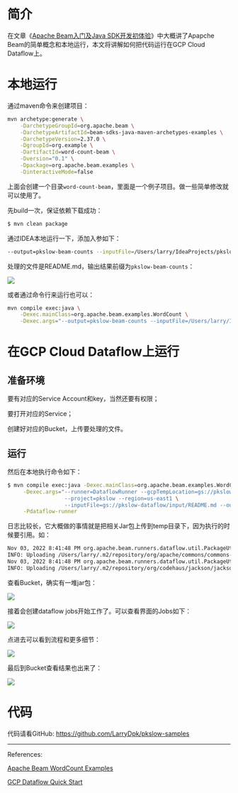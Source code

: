 # 简介

在文章《[Apache Beam入门及Java SDK开发初体验](https://www.pkslow.com/archives/apache-beam)》中大概讲了Apapche Beam的简单概念和本地运行，本文将讲解如何把代码运行在GCP Cloud Dataflow上。



# 本地运行

通过maven命令来创建项目：

```bash
mvn archetype:generate \
    -DarchetypeGroupId=org.apache.beam \
    -DarchetypeArtifactId=beam-sdks-java-maven-archetypes-examples \
    -DarchetypeVersion=2.37.0 \
    -DgroupId=org.example \
    -DartifactId=word-count-beam \
    -Dversion="0.1" \
    -Dpackage=org.apache.beam.examples \
    -DinteractiveMode=false
```

上面会创建一个目录`word-count-beam`，里面是一个例子项目。做一些简单修改就可以使用了。



先build一次，保证依赖下载成功：

```bash
$ mvn clean package
```



通过IDEA本地运行一下，添加入参如下：

```bash
--output=pkslow-beam-counts --inputFile=/Users/larry/IdeaProjects/pkslow-samples/README.md
```

处理的文件是README.md，输出结果前缀为`pkslow-beam-counts`：

![](https://pkslow.oss-cn-shenzhen.aliyuncs.com/images/2022/11/apache-beam-dataflow.direct-runner.png)



或者通过命令行来运行也可以：

```bash
mvn compile exec:java \
    -Dexec.mainClass=org.apache.beam.examples.WordCount \
    -Dexec.args="--output=pkslow-beam-counts --inputFile=/Users/larry/IdeaProjects/pkslow-samples/README.md"
```



# 在GCP Cloud Dataflow上运行

## 准备环境

要有对应的Service Account和key，当然还要有权限；

要打开对应的Service；

创建好对应的Bucket，上传要处理的文件。



## 运行

然后在本地执行命令如下：

```bash
$ mvn compile exec:java -Dexec.mainClass=org.apache.beam.examples.WordCount \
     -Dexec.args="--runner=DataflowRunner --gcpTempLocation=gs://pkslow-dataflow/temp \
                  --project=pkslow --region=us-east1 \
                  --inputFile=gs://pkslow-dataflow/input/README.md --output=gs://pkslow-dataflow//pkslow-counts" \
     -Pdataflow-runner
```

日志比较长，它大概做的事情就是把相关Jar包上传到temp目录下，因为执行的时候要引用。如：

```bash
Nov 03, 2022 8:41:48 PM org.apache.beam.runners.dataflow.util.PackageUtil tryStagePackage
INFO: Uploading /Users/larry/.m2/repository/org/apache/commons/commons-compress/1.8.1/commons-compress-1.8.1.jar to gs://pkslow-dataflow/temp/staging/commons-compress-1.8.1-X8oTZQP4bsxsth-9F7E31Z5WtFx6VJTmuP08q9Rpf70.jar
Nov 03, 2022 8:41:48 PM org.apache.beam.runners.dataflow.util.PackageUtil tryStagePackage
INFO: Uploading /Users/larry/.m2/repository/org/codehaus/jackson/jackson-mapper-asl/1.9.13/jackson-mapper-asl-1.9.13.jar to gs://pkslow-dataflow/temp/staging/jackson-mapper-asl-1.9.13-dOegenby7breKTEqWi68z6AZEovAIezjhW12GX6b4MI.jar
```

查看Bucket，确实有一堆jar包：

![](https://pkslow.oss-cn-shenzhen.aliyuncs.com/images/2022/11/apache-beam-dataflow.jars.png)



接着会创建dataflow jobs开始工作了。可以查看界面的Jobs如下：

![](https://pkslow.oss-cn-shenzhen.aliyuncs.com/images/2022/11/apache-beam-dataflow.jobs.png)



点进去可以看到流程和更多细节：

![](https://pkslow.oss-cn-shenzhen.aliyuncs.com/images/2022/11/apache-beam-dataflow.jobs-details.png)



最后到Bucket查看结果也出来了：

![](https://pkslow.oss-cn-shenzhen.aliyuncs.com/images/2022/11/apache-beam-dataflow.result.png)





# 代码

代码请看GitHub: https://github.com/LarryDpk/pkslow-samples



---

References:

[Apache Beam WordCount Examples](https://beam.apache.org/get-started/wordcount-example/)

[GCP Dataflow Quick Start](https://cloud.google.com/dataflow/docs/quickstarts/quickstart-java-maven)



